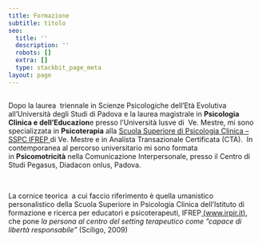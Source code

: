 ```yaml
---
title: Formazione
subtitle: titolo
seo:
  title: ''
  description: ''
  robots: []
  extra: []
  type: stackbit_page_meta
layout: page
---
```

##

Dopo la laurea  triennale in Scienze Psicologiche dell’Età Evolutiva all’Università degli Studi di Padova e la laurea magistrale in **Psicologia Clinica e dell’Educazion**e presso l’Università Iusve di  Ve. Mestre, mi sono specializzata in **Psicoterapia** alla [Scuola Superiore di Psicologia Clinica – SSPC IFREP ](https://mariavittoriazungri.wordpress.com/formazione/)di Ve. Mestre e in Analista Transazionale Certificata (CTA).  In contemporanea al percorso universitario mi sono formata in **Psicomotricità** nella Comunicazione Interpersonale, presso il Centro di Studi Pegasus, Diadacon onlus, Padova.

 

La cornice teorica  a cui faccio riferimento è quella umanistico personalistico della Scuola Superiore in Psicologia Clinica dell’Istituto di formazione e ricerca per educatori e psicoterapeuti, IFREP[ (www.irpir.it)](http://www.irpir.it/), che pone *la persona al centro del setting terapeutico come ”capace di libertà responsabile”* (Sciligo, 2009)
